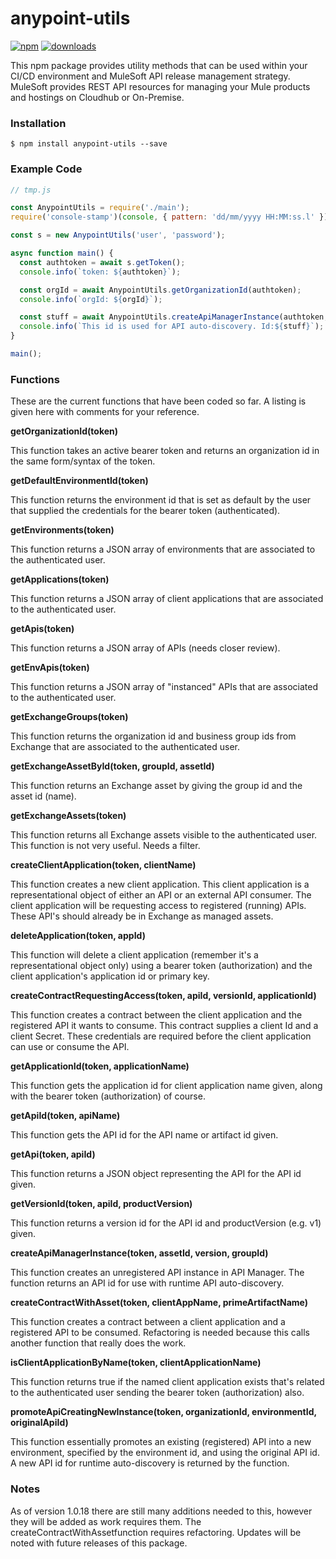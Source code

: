 # anypoint-utils

[![npm][npm-image]][npm-url]
[![downloads][downloads-image]][downloads-url]

[npm-image]: https://img.shields.io/npm/v/anypoint-utils.svg?style=flat-square
[npm-url]: https://npmjs.org/package/anypoint-utils
[downloads-image]: https://img.shields.io/npm/dm/anypoint-utils.svg?style=flat-square
[downloads-url]: https://npmjs.org/package/anypoint-utils

This npm package provides utility methods that can be used within
your CI/CD environment and MuleSoft API release management strategy.
MuleSoft provides REST API resources for managing your Mule products
and hostings on Cloudhub or On-Premise. 

### Installation
```$ npm install anypoint-utils --save```

### Example Code

``` javascript
// tmp.js

const AnypointUtils = require('./main');
require('console-stamp')(console, { pattern: 'dd/mm/yyyy HH:MM:ss.l' });

const s = new AnypointUtils('user', 'password');

async function main() {
  const authtoken = await s.getToken();
  console.info(`token: ${authtoken}`);

  const orgId = await AnypointUtils.getOrganizationId(authtoken);
  console.info(`orgId: ${orgId}`);

  const stuff = await AnypointUtils.createApiManagerInstance(authtoken, 'emp-xapi', '1.0.0', orgId, 'Sandbox2');
  console.info(`This id is used for API auto-discovery. Id:${stuff}`);
}

main();
```
### Functions

These are the current functions that have been coded so far. A listing is given here with comments for your reference.

__getOrganizationId(token)__

This function takes an active bearer token and returns an organization id in the same form/syntax of the token.

__getDefaultEnvironmentId(token)__

This function returns the environment id that is set as default by the user that supplied the credentials for the bearer token (authenticated).

__getEnvironments(token)__

This function returns a JSON array of environments that are associated to the authenticated user.

__getApplications(token)__

This function returns a JSON array of client applications that are associated to the authenticated user.

__getApis(token)__

This function returns a JSON array of APIs (needs closer review).

__getEnvApis(token)__

This function returns a JSON array of "instanced" APIs that are associated to the authenticated user. 

__getExchangeGroups(token)__

This function returns the organization id and business group ids from Exchange that are associated to the authenticated user.

__getExchangeAssetById(token, groupId, assetId)__

This function returns an Exchange asset by giving the group id and the asset id (name).

__getExchangeAssets(token)__

This function returns all Exchange assets visible to the authenticated user. This function is not very useful. Needs a filter.

__createClientApplication(token, clientName)__

This function creates a new client application. This client application is a representational object of either an API or an external API consumer. The client application will be requesting access to registered (running) APIs. These API's should already be in Exchange as managed assets.

__deleteApplication(token, appId)__

This function will delete a client application (remember it's a representational object only) using a bearer token (authorization) and the client application's application id or primary key.

__createContractRequestingAccess(token, apiId, versionId, applicationId)__

This function creates a contract between the client application and the registered API it wants to consume. This contract supplies a client Id and a client Secret. These credentials are required before the client application can use or consume the API.

__getApplicationId(token, applicationName)__

This function gets the application id for client application name given, along with the bearer token (authorization) of course.

__getApiId(token, apiName)__

This function gets the API id for the API name or artifact id given.

__getApi(token, apiId)__

This function returns a JSON object representing the API for the API id given.

__getVersionId(token, apiId, productVersion)__

This function returns a version id for the API id and productVersion (e.g. v1) given.

__createApiManagerInstance(token, assetId, version, groupId)__

This function creates an unregistered API instance in API Manager. The function returns an API id for use with runtime API auto-discovery.

__createContractWithAsset(token, clientAppName, primeArtifactName)__

This function creates a contract between a client application and a registered API to be consumed. Refactoring is needed because this calls another function that really does the work.

__isClientApplicationByName(token, clientApplicationName)__

This function returns true if the named client application exists that's related to the authenticated user sending the bearer token (authorization) also.

__promoteApiCreatingNewInstance(token, organizationId, environmentId, originalApiId)__

This function essentially promotes an existing (registered) API into a new environment, specified by the environment id, and using the original API id. A new API id for runtime auto-discovery is returned by the function.

### Notes

As of version 1.0.18 there are still many additions needed to this, however they will be added as work 
requires them. The createContractWithAssetfunction requires refactoring. Updates will be noted with future
releases of this package. 
